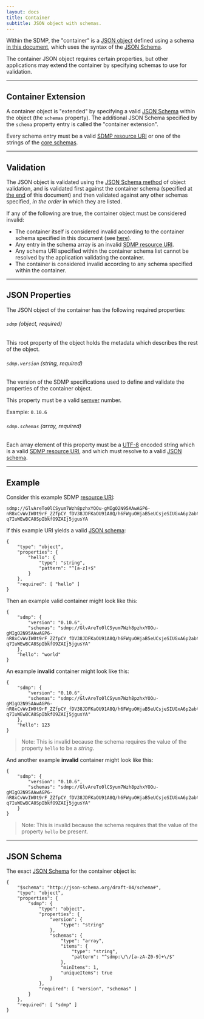 ```yaml
---
layout: docs
title: Container
subtitle: JSON object with schemas.
---
```



Within the SDMP, the "container" is a [JSON object](http://json.org/)
defined using a schema [in this document](#json-schema), which uses the
syntax of the [JSON Schema](http://json-schema.org/).

The container JSON object requires certain properties, but other
applications may extend the container by specifying schemas
to use for validation.

---

## Container Extension

A container object is "extended" by specifying a valid
[JSON Schema](http://json-schema.org/) within the object (the `schemas`
property). The additional JSON Schema specified by the `schema` property
entry is called the "container extension".

Every schema entry must be a valid [SDMP resource URI](/resource#resource-uri)
or one of the strings of the [core schemas](/schema).

---

## Validation

The JSON object is validated using the
[JSON Schema method](http://json-schema.org/latest/json-schema-validation.html)
of object validation, and is validated first against the container schema
(specified at [the end](#json-schema) of this document) and then validated
against any other schemas specified, *in the order* in which they are listed.

If any of the following are true, the container object must be considered invalid:

* The container itself is considered invalid according to the container schema
	specified in this document (see [here](#json-schema)).
* Any entry in the schema array is an invalid [SDMP resource URI](/resource#resource-uri).
* Any schema URI specified within the container schema list cannot be resolved by
	the application validating the container.
* The container is considered invalid according to any schema specified
	within the container.

---

## JSON Properties

The JSON object of the container has the following required properties:

###### `sdmp` *(object, required)*

This root property of the object holds the metadata which describes the
rest of the object.

###### `sdmp.version` *(string, required)*

The version of the SDMP specifications used to define and validate the
properties of the container object.

This property must be a valid [semver](http://semver.org/) number.

Example: `0.10.6`

###### `sdmp.schemas` *(array, required)*

Each array element of this property must be a [UTF-8](http://www.utf-8.com/)
encoded string which is a valid [SDMP resource URI](/resource/#resource-uri),
and which must resolve to a valid [JSON schema](http://json-schema.org/).

---

## Example

Consider this example SDMP [resource URI](/resource/#resource-uri):

	sdmp://GlvAreTo0lCSyum7Wzh8pzhxYOOu-gMIgO2N95AAwAGP6-nR8xCvWvIW0t9rF_ZZfpCY_fDV38JDFKaOU91A8Q/h6FWguOHjaB5eUCsjeSIUGxA6p2abtY6HmaUin0F_9INc60VT3IELkP-q7IuWEwBCA8SpIbkfO9ZAIj5jgusYA

If this example URI yields a valid [JSON schema](http://json-schema.org/):

	{
		"type": "object",
		"properties": {
			"hello": {
				"type": "string",
				"pattern": "^[a-z]+$"
			}
		},
		"required": [ "hello" ]
	}

Then an example valid container might look like this:

	{
		"sdmp": {
			"version": "0.10.6",
			"schemas": "sdmp://GlvAreTo0lCSyum7Wzh8pzhxYOOu-gMIgO2N95AAwAGP6-nR8xCvWvIW0t9rF_ZZfpCY_fDV38JDFKaOU91A8Q/h6FWguOHjaB5eUCsjeSIUGxA6p2abtY6HmaUin0F_9INc60VT3IELkP-q7IuWEwBCA8SpIbkfO9ZAIj5jgusYA"
		},
		"hello": "world"
	}

An example **invalid** container might look like this:

	{
		"sdmp": {
			"version": "0.10.6",
			"schemas": "sdmp://GlvAreTo0lCSyum7Wzh8pzhxYOOu-gMIgO2N95AAwAGP6-nR8xCvWvIW0t9rF_ZZfpCY_fDV38JDFKaOU91A8Q/h6FWguOHjaB5eUCsjeSIUGxA6p2abtY6HmaUin0F_9INc60VT3IELkP-q7IuWEwBCA8SpIbkfO9ZAIj5jgusYA"
		},
		"hello": 123
	}

> Note: This is invalid because the schema requires the value of
> the property `hello` to be a *string*.

And another example **invalid** container might look like this:

	{
		"sdmp": {
			"version": "0.10.6",
			"schemas": "sdmp://GlvAreTo0lCSyum7Wzh8pzhxYOOu-gMIgO2N95AAwAGP6-nR8xCvWvIW0t9rF_ZZfpCY_fDV38JDFKaOU91A8Q/h6FWguOHjaB5eUCsjeSIUGxA6p2abtY6HmaUin0F_9INc60VT3IELkP-q7IuWEwBCA8SpIbkfO9ZAIj5jgusYA"
		}
	}

> Note: This is invalid because the schema requires that the value
> of the property `hello` be present.

---

## JSON Schema

The exact [JSON Schema](http://json-schema.org/) for the container object is:

	{
		"$schema": "http://json-schema.org/draft-04/schema#",
		"type": "object",
		"properties": {
			"sdmp": {
				"type": "object",
				"properties": {
					"version": {
						"type": "string"
					},
					"schemas": {
						"type": "array",
						"items": {
							"type": "string",
							"pattern": "^sdmp:\/\/[a-zA-Z0-9]+\/$"
						},
						"minItems": 1,
						"uniqueItems": true
					}
				},
				"required": [ "version", "schemas" ]
			}
		},
		"required": [ "sdmp" ]
	}
